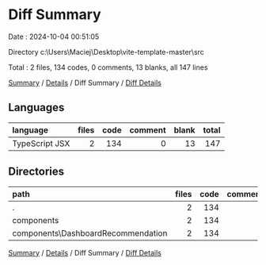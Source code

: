 # Diff Summary

Date : 2024-10-04 00:51:05

Directory c:\\Users\\Maciej\\Desktop\\vite-template-master\\src

Total : 2 files,  134 codes, 0 comments, 13 blanks, all 147 lines

[Summary](results.md) / [Details](details.md) / Diff Summary / [Diff Details](diff-details.md)

## Languages
| language | files | code | comment | blank | total |
| :--- | ---: | ---: | ---: | ---: | ---: |
| TypeScript JSX | 2 | 134 | 0 | 13 | 147 |

## Directories
| path | files | code | comment | blank | total |
| :--- | ---: | ---: | ---: | ---: | ---: |
| . | 2 | 134 | 0 | 13 | 147 |
| components | 2 | 134 | 0 | 13 | 147 |
| components\\DashboardRecommendation | 2 | 134 | 0 | 13 | 147 |

[Summary](results.md) / [Details](details.md) / Diff Summary / [Diff Details](diff-details.md)